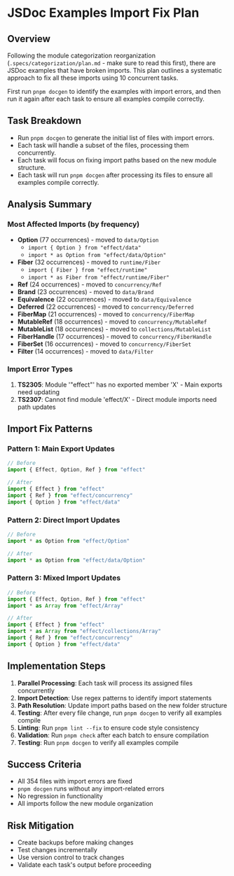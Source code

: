 # JSDoc Examples Import Fix Plan

## Overview

Following the module categorization reorganization (`.specs/categorization/plan.md` - make sure to read this first), there are JSDoc examples that have broken imports. This plan outlines a systematic approach to fix all these imports using 10 concurrent tasks.

First run `pnpm docgen` to identify the examples with import errors, and then
run it again after each task to ensure all examples compile correctly.

## Task Breakdown

- Run `pnpm docgen` to generate the initial list of files with import errors.
- Each task will handle a subset of the files, processing them concurrently.
- Each task will focus on fixing import paths based on the new module structure.
- Each task will run `pnpm docgen` after processing its files to ensure all examples compile correctly.

## Analysis Summary

### Most Affected Imports (by frequency)

- **Option** (77 occurrences) - moved to `data/Option`
  - `import { Option } from "effect/data"`
  - `import * as Option from "effect/data/Option"`
- **Fiber** (32 occurrences) - moved to `runtime/Fiber`
  - `import { Fiber } from "effect/runtime"`
  - `import * as Fiber from "effect/runtime/Fiber"`
- **Ref** (24 occurrences) - moved to `concurrency/Ref`
- **Brand** (23 occurrences) - moved to `data/Brand`
- **Equivalence** (22 occurrences) - moved to `data/Equivalence`
- **Deferred** (22 occurrences) - moved to `concurrency/Deferred`
- **FiberMap** (21 occurrences) - moved to `concurrency/FiberMap`
- **MutableRef** (18 occurrences) - moved to `concurrency/MutableRef`
- **MutableList** (18 occurrences) - moved to `collections/MutableList`
- **FiberHandle** (17 occurrences) - moved to `concurrency/FiberHandle`
- **FiberSet** (16 occurrences) - moved to `concurrency/FiberSet`
- **Filter** (14 occurrences) - moved to `data/Filter`

### Import Error Types

1. **TS2305**: Module '"effect"' has no exported member 'X' - Main exports need updating
2. **TS2307**: Cannot find module 'effect/X' - Direct module imports need path updates

## Import Fix Patterns

### Pattern 1: Main Export Updates

```typescript
// Before
import { Effect, Option, Ref } from "effect"

// After
import { Effect } from "effect"
import { Ref } from "effect/concurrency"
import { Option } from "effect/data"
```

### Pattern 2: Direct Import Updates

```typescript
// Before
import * as Option from "effect/Option"

// After
import * as Option from "effect/data/Option"
```

### Pattern 3: Mixed Import Updates

```typescript
// Before
import { Effect, Option, Ref } from "effect"
import * as Array from "effect/Array"

// After
import { Effect } from "effect"
import * as Array from "effect/collections/Array"
import { Ref } from "effect/concurrency"
import { Option } from "effect/data"
```

## Implementation Steps

1. **Parallel Processing**: Each task will process its assigned files concurrently
2. **Import Detection**: Use regex patterns to identify import statements
3. **Path Resolution**: Update import paths based on the new folder structure
4. **Testing**: After every file change, run `pnpm docgen` to verify all examples compile
5. **Linting**: Run `pnpm lint --fix` to ensure code style consistency
6. **Validation**: Run `pnpm check` after each batch to ensure compilation
7. **Testing**: Run `pnpm docgen` to verify all examples compile

## Success Criteria

- All 354 files with import errors are fixed
- `pnpm docgen` runs without any import-related errors
- No regression in functionality
- All imports follow the new module organization

## Risk Mitigation

- Create backups before making changes
- Test changes incrementally
- Use version control to track changes
- Validate each task's output before proceeding
